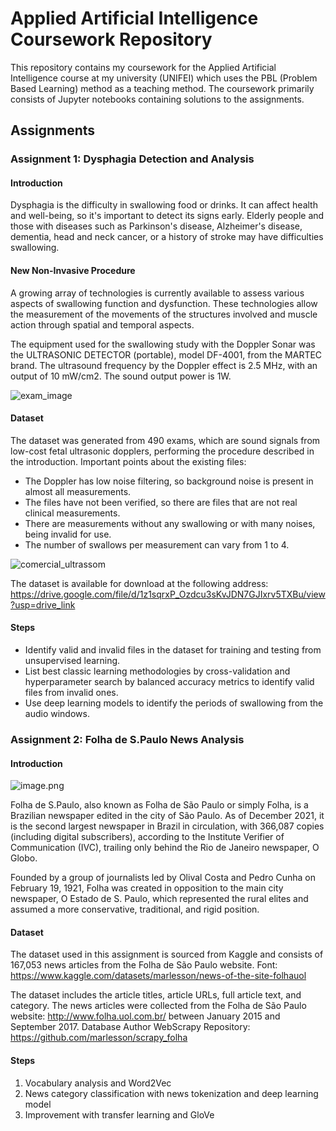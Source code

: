 # Applied Artificial Intelligence Coursework Repository

This repository contains my coursework for the Applied Artificial Intelligence course at my university (UNIFEI) which uses the PBL (Problem Based Learning) method as a teaching method. The coursework primarily consists of Jupyter notebooks containing solutions to the assignments.

## Assignments

### Assignment 1: Dysphagia Detection and Analysis

#### Introduction

Dysphagia is the difficulty in swallowing food or drinks. It can affect health and well-being, so it's important to detect its signs early. Elderly people and those with diseases such as Parkinson's disease, Alzheimer's disease, dementia, head and neck cancer, or a history of stroke may have difficulties swallowing.

#### New Non-Invasive Procedure

A growing array of technologies is currently available to assess various aspects of swallowing function and dysfunction. These technologies allow the measurement of the movements of the structures involved and muscle action through spatial and temporal aspects.

The equipment used for the swallowing study with the Doppler Sonar was the ULTRASONIC DETECTOR (portable), model DF-4001, from the MARTEC brand. The ultrasound frequency by the Doppler effect is 2.5 MHz, with an output of 10 mW/cm2. The sound output power is 1W.

![exam_image](https://lh7-us.googleusercontent.com/KX7F05Ki9kmIZn9EoWhOowEeu2EnJxfkSnfOSy0hq7KbYVkLSaW5hvFFMN6nOOw_vAZNN1Y0JEKxikAaZSaW75vy1PUZw4v7DblNl5OyWvEMh3kAEGP4qTjX-3JIKpzSdufeNwpnkOaEMD6LXd8LmSQ)

#### Dataset

The dataset was generated from 490 exams, which are sound signals from low-cost fetal ultrasonic dopplers, performing the procedure described in the introduction. Important points about the existing files:

- The Doppler has low noise filtering, so background noise is present in almost all measurements.
- The files have not been verified, so there are files that are not real clinical measurements.
- There are measurements without any swallowing or with many noises, being invalid for use.
- The number of swallows per measurement can vary from 1 to 4.

![comercial_ultrassom](https://lh7-us.googleusercontent.com/svnZGhpBlIjRRoKLrT9owh4rQNaqe-vS4rwTy7TAUxxdauHAoXqswPF9VHj_GT1qqNJ9bLox9k2fwxNT74rruZ1YxAnDvdKtKCAGXYzRTu6ixdm9SzqFcHzj9VXOpYlrBghUGvGCQQj7ZgGMAqE_RPw)

The dataset is available for download at the following address:
https://drive.google.com/file/d/1z1sqrxP_Ozdcu3sKvJDN7GJIxrv5TXBu/view?usp=drive_link

#### Steps

- Identify valid and invalid files in the dataset for training and testing from unsupervised learning.
- List best classic learning methodologies by cross-validation and hyperparameter search by balanced accuracy metrics to identify valid files from invalid ones.
- Use deep learning models to identify the periods of swallowing from the audio windows.


### Assignment 2: Folha de S.Paulo News Analysis

#### Introduction

![image.png](https://lh7-us.googleusercontent.com/TFpDkvdRc9fCvOKBI4uDCmApDRaCeLoFjq3doHqrzyX6iRhLKEoXLo-VBWU--ifkJ9lFD8T9lpm7h1dmZsnxihZsKpN80rA6Olu2q9DLxYgSFZehzNFeaPGeSuIUmUgOki7N4LBjkgHPz14itYG2GBQ)

Folha de S.Paulo, also known as Folha de São Paulo or simply Folha, is a Brazilian newspaper edited in the city of São Paulo. As of December 2021, it is the second largest newspaper in Brazil in circulation, with 366,087 copies (including digital subscribers), according to the Institute Verifier of Communication (IVC), trailing only behind the Rio de Janeiro newspaper, O Globo.

Founded by a group of journalists led by Olival Costa and Pedro Cunha on February 19, 1921, Folha was created in opposition to the main city newspaper, O Estado de S. Paulo, which represented the rural elites and assumed a more conservative, traditional, and rigid position.

#### Dataset

The dataset used in this assignment is sourced from Kaggle and consists of 167,053 news articles from the Folha de São Paulo website. Font: https://www.kaggle.com/datasets/marlesson/news-of-the-site-folhauol

The dataset includes the article titles, article URLs, full article text, and category. The news articles were collected from the Folha de São Paulo website: http://www.folha.uol.com.br/ between January 2015 and September 2017. Database Author WebScrapy Repository: https://github.com/marlesson/scrapy_folha

#### Steps

1. Vocabulary analysis and Word2Vec
2. News category classification with news tokenization and deep learning model
3. Improvement with transfer learning and GloVe

